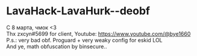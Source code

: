 # LavaHack-LavaHurk--deobf
С 8 марта, чмок &lt;3\
Thx zxcyn#5699 for client, Youtube: https://www.youtube.com/@bye1660 \
P.s.: very bad obf. Proguard + very weaky config for eskid LOL\
And ye, math obfuscation by binsecure..
